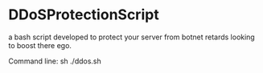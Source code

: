 # DDoSProtectionScript
a bash script developed to protect your server from botnet retards looking to boost there ego. 



Command line: sh ./ddos.sh
